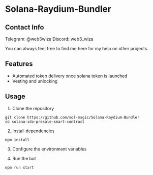# Solana-Raydium-Bundler

## Contact Info

Telegram: @web3wiza
Discord: web3_wiza

You can always feel free to find me here for my help on other projects.

## Features

- Automated token delivery once solana token is launched
- Vesting and unlocking

## Usage
1. Clone the repository
```
git clone https://github.com/sol-magic/Solana-Raydium-Bundler
cd solana-ido-presale-smart-contract
```
2. Install dependencies
```
npm install
```
3. Configure the environment variables

<!-- Rename the .env.copy file to .env and set RPC and WSS, main wallet's secret key, and jito auth keypair. -->

4. Run the bot

```
npm run start
